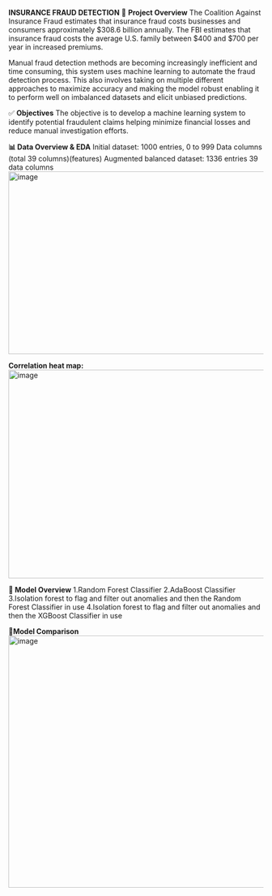 **INSURANCE FRAUD DETECTION**
🚀 **Project Overview**
The Coalition Against Insurance Fraud estimates that insurance fraud costs businesses and consumers approximately $308.6 billion annually.
The FBI estimates that insurance fraud costs the average U.S. family between $400 and $700 per year in increased premiums.

Manual fraud detection methods are becoming increasingly inefficient and time consuming, this system uses machine learning to automate the fraud detection process. 
This also involves taking on multiple different approaches to maximize accuracy and making the model robust enabling it to perform well on imbalanced datasets and elicit unbiased predictions.

✅ **Objectives**
The objective is to develop a machine learning system to identify potential  fraudulent claims helping minimize financial losses and  reduce manual investigation efforts.

**📊 Data Overview & EDA**
Initial dataset:
1000 entries, 0 to 999
Data columns (total 39 columns)(features)
Augmented balanced dataset:
1336 entries
39 data columns
<img width="747" height="360" alt="image" src="https://github.com/user-attachments/assets/9c507104-117b-4230-945a-3f54adffe312" />

**Correlation heat map:**
<img width="740" height="411" alt="image" src="https://github.com/user-attachments/assets/bc155d91-0278-43f9-8314-e9e85780183d" />

**🧠 Model Overview**
1.Random Forest Classifier
2.AdaBoost Classifier
3.Isolation forest to flag and filter out anomalies and then the Random Forest Classifier in use
4.Isolation forest to flag and filter out anomalies and then the XGBoost Classifier in use

**🔬Model Comparison**
<img width="942" height="497" alt="image" src="https://github.com/user-attachments/assets/14385fc1-4398-4ca4-9cd7-4b9ab96cd752" />



